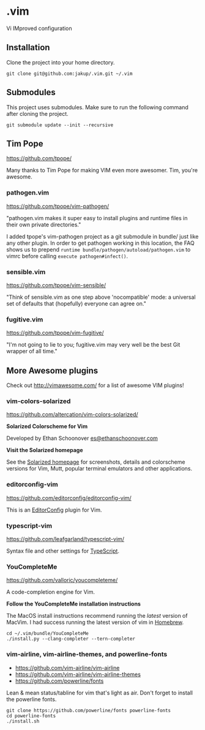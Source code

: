 # .vim
Vi IMproved configuration

## Installation

Clone the project into your home directory.

```
git clone git@github.com:jakup/.vim.git ~/.vim
```

## Submodules

This project uses submodules.  Make sure to run the following command after cloning the project.

```
git submodule update --init --recursive
```

## Tim Pope

https://github.com/tpope/

Many thanks to Tim Pope for making VIM even more awesomer.  Tim, you're awesome.

### pathogen.vim

https://github.com/tpope/vim-pathogen/

"pathogen.vim makes it super easy to install plugins and runtime files in their own private directories."

I added tpope's vim-pathogen project as a git submodule in bundle/ just like any other plugin.  In order to get pathogen working in this location, the FAQ shows us to prepend `runtime bundle/pathogen/autoload/pathogen.vim` to vimrc before calling `execute pathogen#infect()`.

### sensible.vim

https://github.com/tpope/vim-sensible/

"Think of sensible.vim as one step above 'nocompatible' mode: a universal set of defaults that (hopefully) everyone can agree on."

### fugitive.vim

https://github.com/tpope/vim-fugitive/

"I'm not going to lie to you; fugitive.vim may very well be the best Git wrapper of all time."

## More Awesome plugins

Check out http://vimawesome.com/ for a list of awesome VIM plugins!

### vim-colors-solarized

https://github.com/altercation/vim-colors-solarized/

**Solarized Colorscheme for Vim**

Developed by Ethan Schoonover <es@ethanschoonover.com>

**Visit the Solarized homepage**

See the [Solarized homepage](http://ethanschoonover.com/solarized/) for screenshots, details and colorscheme versions for Vim, Mutt, popular terminal emulators and other applications.

### editorconfig-vim

https://github.com/editorconfig/editorconfig-vim/

This is an [EditorConfig](http://editorconfig.org) plugin for Vim.

### typescript-vim

https://github.com/leafgarland/typescript-vim/

Syntax file and other settings for [TypeScript](http://typescriptlang.org).

### YouCompleteMe

https://github.com/valloric/youcompleteme/

A code-completion engine for Vim.

**Follow the YouCompleteMe installation instructions**

The MacOS install instructions recommend running the *latest* version of MacVim.  I had success running the latest version of vim in [Homebrew](https://brew.sh).

```
cd ~/.vim/bundle/YouCompleteMe
./install.py --clang-completer --tern-completer
```

### vim-airline, vim-airline-themes, and powerline-fonts

* https://github.com/vim-airline/vim-airline
* https://github.com/vim-airline/vim-airline-themes
* https://github.com/powerline/fonts

Lean & mean status/tabline for vim that's light as air.  Don't forget to install the powerline fonts.

```
git clone https://github.com/powerline/fonts powerline-fonts
cd powerline-fonts
./install.sh
```
